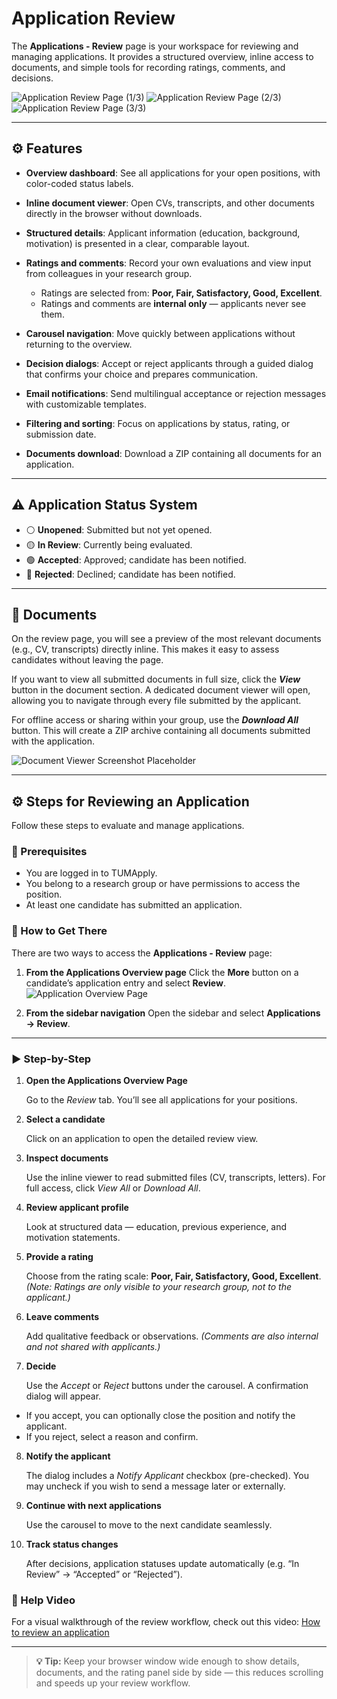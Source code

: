 # Application Review

The **Applications - Review** page is your workspace for reviewing and managing applications. It provides a structured overview, inline access to documents, and simple tools for recording ratings, comments, and decisions.

![Application Review Page (1/3)](images/application-review-1.png)
![Application Review Page (2/3)](images/application-review-2.png)
![Application Review Page (3/3)](images/application-review-3.png)

---

## ⚙️ Features

* **Overview dashboard**: See all applications for your open positions, with color-coded status labels.
* **Inline document viewer**: Open CVs, transcripts, and other documents directly in the browser without downloads.
* **Structured details**: Applicant information (education, background, motivation) is presented in a clear, comparable layout.
* **Ratings and comments**: Record your own evaluations and view input from colleagues in your research group.

  * Ratings are selected from: **Poor, Fair, Satisfactory, Good, Excellent**.
  * Ratings and comments are **internal only** — applicants never see them.
* **Carousel navigation**: Move quickly between applications without returning to the overview.
* **Decision dialogs**: Accept or reject applicants through a guided dialog that confirms your choice and prepares communication.
* **Email notifications**: Send multilingual acceptance or rejection messages with customizable templates.
* **Filtering and sorting**: Focus on applications by status, rating, or submission date.
* **Documents download**: Download a ZIP containing all documents for an application.

---

## ⚠️ Application Status System

* ⚪ **Unopened**: Submitted but not yet opened.
* 🟡 **In Review**: Currently being evaluated.
* 🟢 **Accepted**: Approved; candidate has been notified.
* 🔴 **Rejected**: Declined; candidate has been notified.

---

## 📄 Documents

On the review page, you will see a preview of the most relevant documents (e.g., CV, transcripts) directly inline. This makes it easy to assess candidates without leaving the page.

If you want to view all submitted documents in full size, click the **_View_** button in the document section. A dedicated document viewer will open, allowing you to navigate through every file submitted by the applicant.

For offline access or sharing within your group, use the **_Download All_** button. This will create a ZIP archive containing all documents submitted with the application.

![Document Viewer Screenshot Placeholder](images/application-review-document-dialog.png)

---

## ⚙️ Steps for Reviewing an Application

Follow these steps to evaluate and manage applications.

### 📌 Prerequisites

* You are logged in to TUMApply.
* You belong to a research group or have permissions to access the position.
* At least one candidate has submitted an application.

### 🧭 How to Get There

There are two ways to access the **Applications - Review** page:

1. **From the Applications Overview page**
   Click the **More** button on a candidate’s application entry and select **Review**.
   ![Application Overview Page](images/application-overview.png)

2. **From the sidebar navigation**
   Open the sidebar and select **Applications → Review**.

---

### ▶️ Step-by-Step

1. **Open the Applications Overview Page**

   Go to the *Review* tab. You’ll see all applications for your positions.

2. **Select a candidate**

   Click on an application to open the detailed review view.

3. **Inspect documents**

   Use the inline viewer to read submitted files (CV, transcripts, letters). For full access, click *View All* or *Download All*.

4. **Review applicant profile**

   Look at structured data — education, previous experience, and motivation statements.

5. **Provide a rating**

   Choose from the rating scale: **Poor, Fair, Satisfactory, Good, Excellent**.
   *(Note: Ratings are only visible to your research group, not to the applicant.)*

6. **Leave comments**

   Add qualitative feedback or observations.
   *(Comments are also internal and not shared with applicants.)*

7. **Decide**

   Use the *Accept* or *Reject* buttons under the carousel. A confirmation dialog will appear.

  * If you accept, you can optionally close the position and notify the applicant.
  * If you reject, select a reason and confirm.

8. **Notify the applicant**

   The dialog includes a *Notify Applicant* checkbox (pre-checked). You may uncheck if you wish to send a message later or externally.

9. **Continue with next applications**

   Use the carousel to move to the next candidate seamlessly.

10. **Track status changes**

    After decisions, application statuses update automatically (e.g. “In Review” → “Accepted” or “Rejected”).

### 🎥 Help Video

For a visual walkthrough of the review workflow, check out this video:
[How to review an application](https://www.youtube.com/watch?v=5bqUYhrwyK0)

---

> **💡 Tip:** Keep your browser window wide enough to show details, documents, and the rating panel side by side — this reduces scrolling and speeds up your review workflow.
